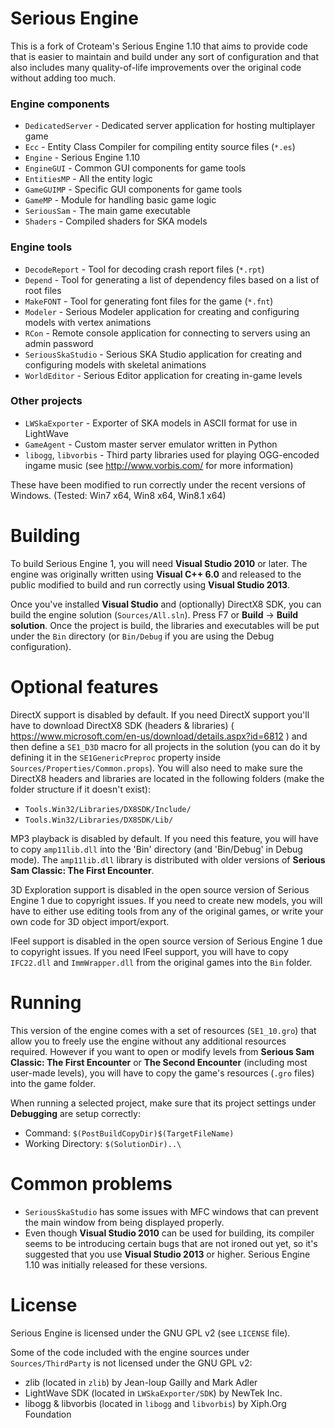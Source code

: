 # Serious Engine

This is a fork of Croteam's Serious Engine 1.10 that aims to provide code that is easier to maintain and build under any sort of configuration and that also includes many quality-of-life improvements over the original code without adding too much.

### Engine components
- `DedicatedServer` - Dedicated server application for hosting multiplayer game
- `Ecc` - Entity Class Compiler for compiling entity source files (`*.es`)
- `Engine` - Serious Engine 1.10
- `EngineGUI` - Common GUI components for game tools
- `EntitiesMP` - All the entity logic
- `GameGUIMP` - Specific GUI components for game tools
- `GameMP` - Module for handling basic game logic
- `SeriousSam` - The main game executable
- `Shaders` - Compiled shaders for SKA models

### Engine tools
- `DecodeReport` - Tool for decoding crash report files (`*.rpt`)
- `Depend` - Tool for generating a list of dependency files based on a list of root files
- `MakeFONT` - Tool for generating font files for the game (`*.fnt`)
- `Modeler` - Serious Modeler application for creating and configuring models with vertex animations
- `RCon` - Remote console application for connecting to servers using an admin password
- `SeriousSkaStudio` - Serious SKA Studio application for creating and configuring models with skeletal animations
- `WorldEditor` - Serious Editor application for creating in-game levels

### Other projects
- `LWSkaExporter` - Exporter of SKA models in ASCII format for use in LightWave
- `GameAgent` - Custom master server emulator written in Python
- `libogg`, `libvorbis` - Third party libraries used for playing OGG-encoded ingame music (see http://www.vorbis.com/ for more information)

These have been modified to run correctly under the recent versions of Windows. (Tested: Win7 x64, Win8 x64, Win8.1 x64)

# Building

To build Serious Engine 1, you will need **Visual Studio 2010** or later. The engine was originally written using **Visual C++ 6.0** and released to the public modified to build and run correctly using **Visual Studio 2013**.

Once you've installed **Visual Studio** and (optionally) DirectX8 SDK, you can build the engine solution (`Sources/All.sln`). Press F7 or **Build** -> **Build solution**. Once the project is build, the libraries and executables will be put under the `Bin` directory (or `Bin/Debug` if you are using the Debug configuration).

# Optional features

DirectX support is disabled by default. If you need DirectX support you'll have to download DirectX8 SDK (headers & libraries) ( https://www.microsoft.com/en-us/download/details.aspx?id=6812 ) and then define a `SE1_D3D` macro for all projects in the solution (you can do it by defining it in the `SE1GenericPreproc` property inside `Sources/Properties/Common.props`). You will also need to make sure the DirectX8 headers and libraries are located in the following folders (make the folder structure if it doesn't exist):
- `Tools.Win32/Libraries/DX8SDK/Include/`
- `Tools.Win32/Libraries/DX8SDK/Lib/`

MP3 playback is disabled by default. If you need this feature, you will have to copy `amp11lib.dll` into the 'Bin' directory (and 'Bin/Debug' in Debug mode). The `amp11lib.dll` library is distributed with older versions of **Serious Sam Classic: The First Encounter**.

3D Exploration support is disabled in the open source version of Serious Engine 1 due to copyright issues. If you need to create new models, you will have to either use editing tools from any of the original games, or write your own code for 3D object import/export.

IFeel support is disabled in the open source version of Serious Engine 1 due to copyright issues. If you need IFeel support, you will have to copy `IFC22.dll` and `ImmWrapper.dll` from the original games into the `Bin` folder.

# Running

This version of the engine comes with a set of resources (`SE1_10.gro`) that allow you to freely use the engine without any additional resources required. However if you want to open or modify levels from **Serious Sam Classic: The First Encounter** or **The Second Encounter** (including most user-made levels), you will have to copy the game's resources (`.gro` files) into the game folder.

When running a selected project, make sure that its project settings under **Debugging** are setup correctly:
- Command: `$(PostBuildCopyDir)$(TargetFileName)`
- Working Directory: `$(SolutionDir)..\`

# Common problems

- `SeriousSkaStudio` has some issues with MFC windows that can prevent the main window from being displayed properly.
- Even though **Visual Studio 2010** can be used for building, its compiler seems to be introducing certain bugs that are not ironed out yet, so it's suggested that you use **Visual Studio 2013** or higher. Serious Engine 1.10 was initially released for these versions.

# License

Serious Engine is licensed under the GNU GPL v2 (see `LICENSE` file).

Some of the code included with the engine sources under `Sources/ThirdParty` is not licensed under the GNU GPL v2:

- zlib (located in `zlib`) by Jean-loup Gailly and Mark Adler
- LightWave SDK (located in `LWSkaExporter/SDK`) by NewTek Inc.
- libogg & libvorbis (located in `libogg` and `libvorbis`) by Xiph.Org Foundation
